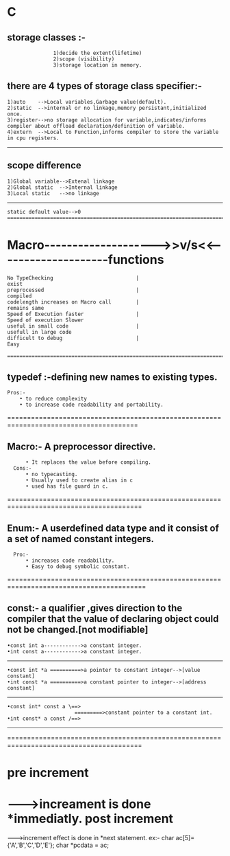﻿C
=============================================================================================================================
storage classes :- 
---------------
                   1)decide the extent(lifetime)
                   2)scope (visibility)
                   3)storage location in memory.
there are 4 types of storage class specifier:-
--------------------------------------------

    1)auto    -->Local variables,Garbage value(default).
    2)static  -->internal or no linkage,memory persistant,initialized once.
    3)register-->no storage allocation for variable,indicates/informs compiler about offload declaration/definition of variable.
    4)extern  -->Local to Function,informs compiler to store the variable in cpu registers.

----------------------------------------------------------------------------------------------------------------------------
scope difference
----------------
    
    1)Global variable-->Extenal linkage
    2)Global static  -->Internal linkage
    3)Local static   -->no linkage

----------------------------------------------------------------------------------------------------------------------------

    static default value-->0 
    ============================================================================================

Macro-------------------->>v/s<<--------------------functions
================================================================================================                                        
    No TypeChecking                           |                             exist
    preprocessed                              |                             compiled
    codelength increases on Macro call        |                             remains same
    Speed of Execution faster                 |                             Speed of execution Slower
    useful in small code                      |                             usefull in large code
    difficult to debug                        |                             Easy
    
    =============================================================================================

typedef :-defining new names to existing types.
-------  
    Pros:-
        • to reduce complexity
        • to increase code readability and portability.
=======================================================================================

Macro:-    A preprocessor directive.
-----
          • It replaces the value before compiling.
      Cons:-
          • no typecasting.
          • Usually used to create alias in c
          • used has file guard in c.
========================================================================================

Enum:- A userdefined data type  and it consist of a set of named constant integers.
----
      Pro:-
          • increases code readability.
          • Easy to debug symbolic constant.

=========================================================================================

const:- a qualifier ,gives direction to the compiler that the value of declaring object could not be changed.[not modifiable]
-----
    •const int a------------>a constant integer.
    •int const a------------>a constant integer.
  -------------------------------------------
  
    •const int *a ==========>a pointer to constant integer-->[value constant]
    •int const *a ==========>a constant pointer to integer-->[address constant]
  ---------------------------------------
    
    •const int* const a \==>
                          =========>constant pointer to a constant int.
    •int const* a const /==>
  
  --------------------------------------------
========================================================================================
  
pre increment 
==========
--->increament is done *immediatly.
post increment
===========
--->increment effect is done in *next statement.
ex:-
char ac[5]={'A','B','C','D','E'};
char *pcdata = ac;
